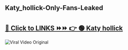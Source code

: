 
 ## Katy_hollick-Only-Fans-Leaked

# <h2><a href="https://clipsfans.com/Katy_hollick&ref=git">🔗 Click to LINKS ⏩⏩ 👉 🟢 Katy hollick </a></h2>

<a href="https://clipsfans.com/Katy_hollick&ref=git" rel="nofollow" data-target="animated-image.originalLink"><img src="https://i.ibb.co.com/xMMVF88/686577567.gif" alt="Viral Video Original" style="max-width: 100%; display: inline-block;" data-target="animated-image.originalImage"></a>
